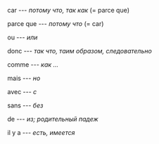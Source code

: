 car --- *потому что, так как*
(= parce que)



parce que --- *потому что*
(= car)



ou --- *или*



donc --- *так что, таим образом, следовательно*



comme --- *как ...*



mais --- *но*



avec --- *с*



sans --- *без*



de --- *из; родительный падеж*



il y a --- *есть, имеется*